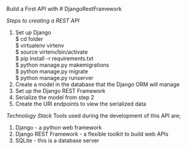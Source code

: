 Build a First API with # DjangoRestFramework

*Steps to creating a REST API*

1. Set up Django
    <br>
    $ cd folder
    <br>
    $ virtualenv virtenv
    <br>
    $ source virtenv/bin/activate
    <br>
    $ pip install -r requirements.txt
    <br>
    $ python manage.py makemigrations
    <br>
    $ python manage.py migrate
    <br>
    $ python manage.py runserver
    <br>
2. Create a model in the database that the Django ORM will manage
3. Set up the Django REST Framework
4. Serialize the model from step 2
5. Create the URI endpoints to view the serialized data

*Technology Stack*
Tools used during the development of this API are;
1. Django - a python web framework
2. Django REST Framework - a flexible toolkit to build web APIs
3. SQLite - this is a database server
